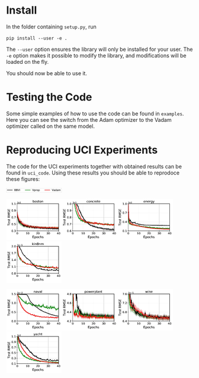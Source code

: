 # Install

In the folder containing `setup.py`, run 
```
pip install --user -e .
```
The `--user` option ensures the library will only be installed for your user.
The `-e` option makes it possible to modify the library, and modifications will be loaded on the fly.

You should now be able to use it.

# Testing the Code

Some simple examples of how to use the code can be found in `examples`. Here you can see the switch from the Adam optimizer to the Vadam optimizer called on the same model.

# Reproducing UCI Experiments

The code for the UCI experiments together with obtained results can be found in `uci_code`. Using these results you should be able to reprodoce these figures:

<img src="uci_code/plots/uci_legend-page-001.jpg" width="150">

<img src="uci_code/plots/uci_rmse_boston-page-001.jpg" width="150"><img src="uci_code/plots/uci_rmse_concrete-page-001.jpg" width="150"><img src="uci_code/plots/uci_rmse_energy-page-001.jpg" width="150"><img src="uci_code/plots/uci_rmse_kin8nm-page-001.jpg" width="150">

<img src="uci_code/plots/uci_rmse_naval-page-001.jpg" width="150"><img src="uci_code/plots/uci_rmse_powerplant-page-001.jpg" width="150"><img src="uci_code/plots/uci_rmse_wine-page-001.jpg" width="150"><img src="uci_code/plots/uci_rmse_yacht-page-001.jpg" width="150">
